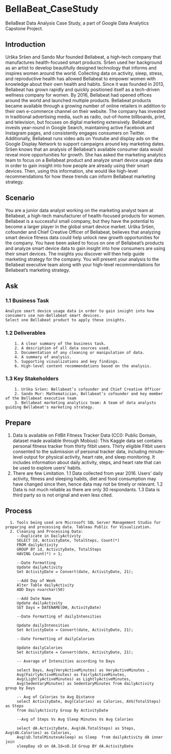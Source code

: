 # BellaBeat_CaseStudy
BellaBeat Data Analysis Case Study, a part of Google Data Analytics Capstone Project.

## Introduction
Urška Sršen and Sando Mur founded Bellabeat, a high-tech company that manufactures health-focused smart products. Sršen used her background as an artist to develop beautifully designed technology that informs and inspires women around the world. Collecting data on activity, sleep, stress, and reproductive health has allowed Bellabeat to empower women with knowledge about their own health and habits. Since it was founded in 2013, Bellabeat has grown rapidly and quickly positioned itself as a tech-driven wellness company for women. 
By 2016, Bellabeat had opened offices around the world and launched multiple products. Bellabeat products became available through a growing number of online retailers in addition to their own e-commerce channel on their website. The company has invested in traditional advertising media, such as radio, out-of-home billboards, print, and television, but focuses on digital marketing extensively. Bellabeat invests year-round in Google Search, maintaining active Facebook and Instagram pages, and consistently engages consumers on Twitter. Additionally, Bellabeat runs video ads on Youtube and display ads on the Google Display Network to support campaigns around key marketing dates. 
Sršen knows that an analysis of Bellabeat’s available consumer data would reveal more opportunities for growth. She has asked the marketing analytics team to focus on a Bellabeat product and analyze smart device usage data in order to gain insight into how people are already using their smart devices. Then, using this information, she would like high-level recommendations for how these trends can inform Bellabeat marketing strategy. 

## Scenario
You are a junior data analyst working on the marketing analyst team at Bellabeat, a high-tech manufacturer of health-focused products for women. Bellabeat is a successful small company, but they have the potential to become a larger player in the global smart device market. Urška Sršen, cofounder and Chief Creative Officer of Bellabeat, believes that analyzing smart device fitness data could help unlock new growth opportunities for the company. You have been asked to focus on one of Bellabeat’s products and analyze smart device data to gain insight into how consumers are using their smart devices. The insights you discover will then help guide marketing strategy for the company. You will present your analysis to the Bellabeat executive team along with your high-level recommendations for Bellabeat’s marketing strategy.

## Ask
   ### 1.1 Business Task
    Analyze smart device usage data in order to gain insight into how consumers use non-Bellabeat smart devices.
    Select one Bellabeat product to apply these insights.
    
   ### 1.2 Deliverables
        1. A clear summary of the business task.
        2. A description of all data sources used.
        3. Documentation of any cleaning or manipulation of data.
        4. A summary of analysis.
        5. Supporting visualizations and key findings.
        6. High-level content recommendations based on the analysis.
        
    
   ### 1.3 Key Stakeholders
        1. Urška Sršen: Bellabeat’s cofounder and Chief Creative Officer
        2. Sando Mur: Mathematician, Bellabeat’s cofounder and key member of the Bellabeat executive team
        3. Bellabeat marketing analytics team: A team of data analysts guiding Bellabeat's marketing strategy.
        
## Prepare
   1. Data is available on FitBit Fitness Tracker Data (CC0: Public Domain, dataset made available through Mobius): This Kaggle data set contains personal fitness           tracker from thirty fitbit users. Thirty eligible Fitbit users consented to the submission of personal tracker data, including minute-level output for                 physical activity, heart rate, and sleep monitoring. It includes information about daily activity, steps, and heart rate that can be used to explore users’             habits. 
   2. There are few Limitation. 
      1.1 Data collected from year 2016. Users' daily activity, fitness and sleeping habits, diet and food consumption may have changed since then, hence data may not           be timely or relevant.
      1.2 Data is not much reliable as there are only 30 respondants.
      1.3 Data is third party so is not orignal and even less cited.
      
## Process
      1. Tools being used are Microsoft SQL Server Management Studio for preparing and processing data. Tableau Public for Visualization.
      2. Cleaning and Processing Data:
         --Duplicate in DailyActivity
         SELECT Id, ActivityDate, TotalSteps, Count(*)
         FROM dailyActivity
         GROUP BY id, ActivityDate, TotalSteps
         HAVING Count(*) > 1;

         --Date Formatting
         Update dailyActivity
         Set ActivityDate = Convert(date, ActivityDate, 21);

         --Add Day of Week
         Alter Table dailyActivity
         ADD Days nvarchar(50)

         --Add Date Name
         Update dailyActivity
         SET Days = DATENAME(DW, ActivityDate)

         --Date Formatting of dailyIntensities

         Update dailyIntensities
         Set ActivityDate = Convert(date, ActivityDate, 21);

         --Date Formatting of dailyCalories

         Update dailyCalories
         Set ActivityDate = Convert(date, ActivityDate, 21);

         -- Average of Intensities according to Days

         select Days, Avg(VeryActiveMinutes) as VeryActiveMinutes , 
         Avg(FairlyActiveMinutes) as FairlyActiveMinutes, 
         Avg(LightlyActiveMinutes) as LightlyActiveMinutes, 
         Avg(SedentaryMinutes) as SedentaryMinutes from dailyActivity group by Days

         -- Avg of Calories to Avg Distance
         select ActivityDate, Avg(Calories) as Calories, AVG(TotalSteps) as Steps 
         from dailyActivity Group By ActivityDate

         --Avg of Steps Vs Avg Sleep Minutes Vs Avg Calories

         select dA.ActivityDate, Avg(dA.TotalSteps) as Steps, Avg(dA.Calories) as Calories,
         Avg(sD.TotalMinutesAsleep) as Sleep  from dailyActivity dA inner join 
         sleepDay sD on dA.Id=sD.Id Group BY dA.ActivityDate

